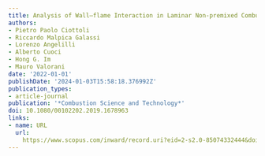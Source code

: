 ```yaml
---
title: Analysis of Wall–flame Interaction in Laminar Non-premixed Combustion
authors:
- Pietro Paolo Ciottoli
- Riccardo Malpica Galassi
- Lorenzo Angelilli
- Alberto Cuoci
- Hong G. Im
- Mauro Valorani
date: '2022-01-01'
publishDate: '2024-01-03T15:58:18.376992Z'
publication_types:
- article-journal
publication: '*Combustion Science and Technology*'
doi: 10.1080/00102202.2019.1678963
links:
- name: URL
  url: 
    https://www.scopus.com/inward/record.uri?eid=2-s2.0-85074332444&doi=10.1080%2f00102202.2019.1678963&partnerID=40&md5=268f1e2ff5905e0085262b4a7dd14a95
---
```

